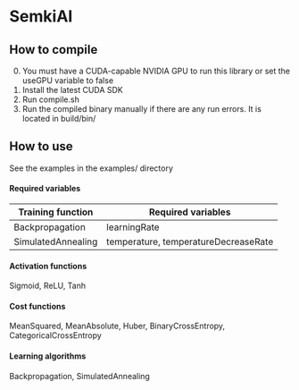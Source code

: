 # SemkiAI
## How to compile
0. You must have a CUDA-capable NVIDIA GPU to run this library or set the useGPU variable to false
1. Install the latest CUDA SDK
2. Run compile.sh
3. Run the compiled binary manually if there are any run errors. It is located in build/bin/
## How to use
See the examples in the examples/ directory
<!-- 1. Create an instance of the Perceptron class ```Perceptron perceptron;```
2. Set the amount of layers ```perceptron.layers = 6;```
3. Set the useGPU variable to false if you don't have a CUDA-capable NVIDIA GPU ```perceptron.useGPU = false;```
4. Initialize CUDA ```perceptron.InitCuda();```
5. Initialize neuronsConfig. The first layer must contain the biggest amount of neurons 
   ```c++
   for (int i = 0; i < perceptron.layers; i++)
   {
      perceptron.neuronsConfig[i] = 123;
   }
   ```
6. Initialize the perceptron ```perceptron.Init();```
7. Run a training cycle
   1. Set the right answer 
   ```c++
   double rightAnswer[perceptron.neuronsConfig[perceptron.layers-1]];
   perceptron.rightAnswer = rightAnswer;
   for (int i = 0; i < perceptron.neuronsConfig[perceptron.layers-1]; i++)
   {
      perceptron.rightAnswer[i] = 0.27158953;
   }
   ```
   2. Set the [required variables](#required-variables) for your chosen training function. Example for Backpropagation: ```perceptron.learningRate = 1.0;```
   3. Call the Train function (See also: [Activation functions](#activation-functions), [Cost functions](#cost-functions), [Learning algorithms](#learning-algorithms)) ```perceptron.Train(ActivationFunction, CostFunction, LearningAlgorithm);```
8. Save your weights to a file. The weights are located in the weights directory ```perceptron.SaveWeights("NameOfTheWeightsFile");``` -->

#### Required variables
| Training function | Required variables |
| --- | --- |
| Backpropagation | learningRate |
| SimulatedAnnealing | temperature, temperatureDecreaseRate |
#### Activation functions
Sigmoid, ReLU, Tanh
#### Cost functions
MeanSquared, MeanAbsolute, Huber, BinaryCrossEntropy, CategoricalCrossEntropy
#### Learning algorithms
Backpropagation, SimulatedAnnealing
